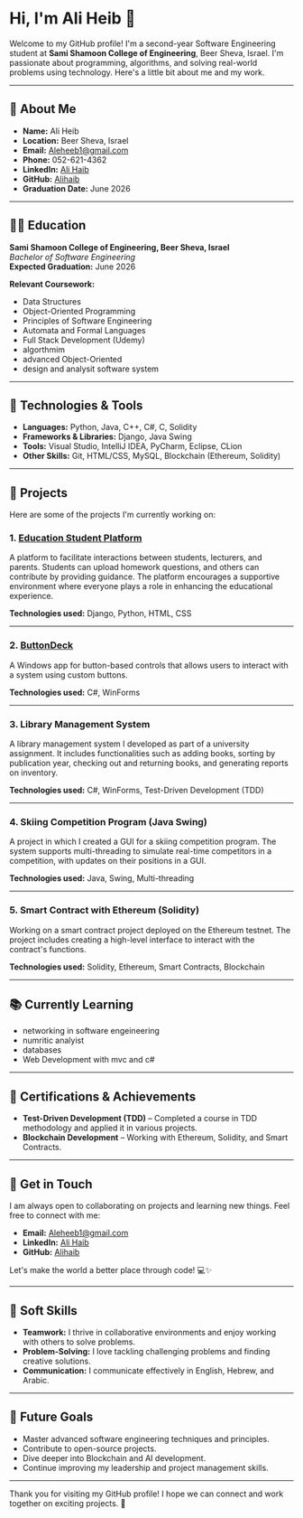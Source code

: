 # Hi, I'm Ali Heib 👋

Welcome to my GitHub profile! I'm a second-year Software Engineering student at **Sami Shamoon College of Engineering**, Beer Sheva, Israel. I'm passionate about programming, algorithms, and solving real-world problems using technology. Here's a little bit about me and my work.

---

## 🚀 About Me

- **Name:** Ali Heib
- **Location:** Beer Sheva, Israel
- **Email:** [Aleheeb1@gmail.com](mailto:Aleheeb1@gmail.com)
- **Phone:** 052-621-4362
- **LinkedIn:** [Ali Haib](https://www.linkedin.com/in/ali-haib-61057a277/)
- **GitHub:** [Alihaib](https://github.com/Alihaib)
- **Graduation Date:** June 2026
---

## 🧑‍🎓 Education

**Sami Shamoon College of Engineering, Beer Sheva, Israel**  
*Bachelor of Software Engineering*  
**Expected Graduation:** June 2026

**Relevant Coursework:**
- Data Structures
- Object-Oriented Programming
- Principles of Software Engineering
- Automata and Formal Languages
- Full Stack Development (Udemy)
- algorthmim
- advanced Object-Oriented
- design and analysit software system

---

## 🚀 Technologies & Tools

- **Languages:** Python, Java, C++, C#, C, Solidity
- **Frameworks & Libraries:** Django, Java Swing
- **Tools:** Visual Studio, IntelliJ IDEA, PyCharm, Eclipse, CLion
- **Other Skills:** Git,  HTML/CSS, MySQL, Blockchain (Ethereum, Solidity)

---

## 📂 Projects

Here are some of the projects I'm currently working on:

### 1. **[Education Student Platform](https://github.com/HasanMosa12/education-student-platform.git)**

A platform to facilitate interactions between students, lecturers, and parents. Students can upload homework questions, and others can contribute by providing guidance. The platform encourages a supportive environment where everyone plays a role in enhancing the educational experience.

**Technologies used:** Django, Python, HTML, CSS

---

### 2. **[ButtonDeck](https://github.com/NickAcPT/ButtonDeck-Windows.git)**

A Windows app for button-based controls that allows users to interact with a system using custom buttons.

**Technologies used:** C#, WinForms

---

### 3. **Library Management System**

A library management system I developed as part of a university assignment. It includes functionalities such as adding books, sorting by publication year, checking out and returning books, and generating reports on inventory.

**Technologies used:** C#, WinForms, Test-Driven Development (TDD)

---

### 4. **Skiing Competition Program (Java Swing)**

A project in which I created a GUI for a skiing competition program. The system supports multi-threading to simulate real-time competitors in a competition, with updates on their positions in a GUI.

**Technologies used:** Java, Swing, Multi-threading

---

### 5. **Smart Contract with Ethereum (Solidity)**

Working on a smart contract project deployed on the Ethereum testnet. The project includes creating a high-level interface to interact with the contract's functions.

**Technologies used:** Solidity, Ethereum, Smart Contracts, Blockchain

---

## 📚 Currently Learning

- networking in software engeineering 
- numritic analyist 
- databases 
- Web Development with mvc and c#

---

## 📑 Certifications & Achievements

- **Test-Driven Development (TDD)** – Completed a course in TDD methodology and applied it in various projects.
- **Blockchain Development** – Working with Ethereum, Solidity, and Smart Contracts.

---

## 💬 Get in Touch

I am always open to collaborating on projects and learning new things. Feel free to connect with me:

- **Email:** [Aleheeb1@gmail.com](mailto:Aleheeb1@gmail.com)
- **LinkedIn:** [Ali Haib](https://www.linkedin.com/in/ali-haib-61057a277/)
- **GitHub:** [Alihaib](https://github.com/Alihaib)

Let's make the world a better place through code! 💻✨

---

## 📝 Soft Skills

- **Teamwork:** I thrive in collaborative environments and enjoy working with others to solve problems.
- **Problem-Solving:** I love tackling challenging problems and finding creative solutions.
- **Communication:** I communicate effectively in English, Hebrew, and Arabic.

---

## 🎯 Future Goals

- Master advanced software engineering techniques and principles.
- Contribute to open-source projects.
- Dive deeper into Blockchain and AI development.
- Continue improving my leadership and project management skills.

---

Thank you for visiting my GitHub profile! I hope we can connect and work together on exciting projects. 🚀

